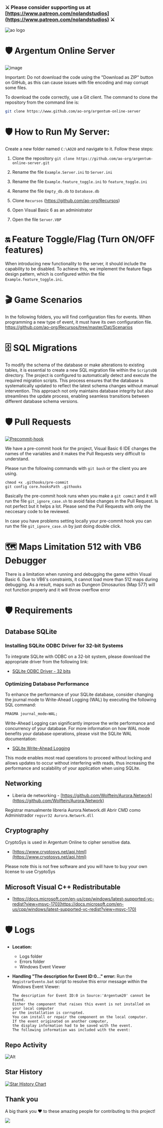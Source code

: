 ### ⚔️ Please consider supporting us at [https://www.patreon.com/nolandstudios](https://www.patreon.com/nolandstudios) ⚔️ 

![ao logo](https://www.argentumonline.com.ar/_nuxt/img/argentum20_logo.562a0aa.png)

# 🛡️ Argentum Online Server
![image](https://github.com/ao-org/argentum-online-server/assets/5874806/d0f29237-6bd3-4a90-a2d6-fc67b34f1c85)


Important: Do not download the code using the "Download as ZIP" button on GitHub, as this can cause issues with file encoding and may corrupt some files. 

To download the code correctly, use a Git client. The command to clone the repository from the command line is:

```bash
git clone https://www.github.com/ao-org/argentum-online-server
```

# 🛡️ How to Run My Server:
Create a new folder named `C:\AO20` and navigate to it. Follow these steps:

1. Clone the repository `git clone https://github.com/ao-org/argentum-online-server.git`

2. Rename the file `Example.Server.ini` to `Server.ini`

3. Rename the file `Example.feature_toggle.ini` to `feature_toggle.ini`

4. Rename the file `Empty_db.db` to `Database.db`

5. Clone `Recursos` (https://github.com/ao-org/Recursos)

6. Open Visual Basic 6 as an administrator

7. Open the file `Server.VBP`

# 🔛 Feature Toggle/Flag (Turn ON/OFF features)

When introducing new functionality to the server, it should include the capability to be disabled. To achieve this, we implement the feature flags design pattern, which is configured within the file `Example.feature_toggle.ini`.

# 🎬 Game Scenarios
In the following folders, you will find configuration files for events. When programming a new type of event, it must have its own configuration file.
https://github.com/ao-org/Recursos/tree/master/Dat/Scenarios

# 🗄️ SQL Migrations

To modify the schema of the database or make alterations to existing tables, it is essential to create a new SQL migration file within the `ScriptsDB` directory. The project is configured to automatically detect and execute the required migration scripts. This process ensures that the database is systematically updated to reflect the latest schema changes without manual intervention. This approach not only maintains database integrity but also streamlines the update process, enabling seamless transitions between different database schema versions.

# 🛡️ Pull Requests

<a href="https://imgbb.com/"><img src="https://i.ibb.co/QfZznrw/Screenshot-2023-12-02-211157.png" alt="Precommit-hook" border="0"></a>

We have a pre-commit hook for the project, Visual Basic 6 IDE changes the names of the variables and it makes the Pull Requests very difficult to understand.

Please run the following commands with `git bash` or the client you are using.

```
chmod +x .githooks/pre-commit
git config core.hooksPath .githooks
```

Basically the pre-commit hook runs when you make a `git commit` and it will run the file `git_ignore_case.sh` to avoid false changes in the Pull Request. Is not perfect but it helps a lot. Please send the Pull Requests with only the neccesary code to be reviewed.

In case you have problems setting locally your pre-commit hook you can run the file `git_ignore_case.sh` by just doing double click.

# 🗺️ Maps Limitation 512 with VB6 Debugger

There is a limitation when running and debugging the game within Visual Basic 6. Due to VB6's constraints, it cannot load more than 512 maps during debugging. As a result, maps such as Dungeon Dinosaurios (Map 577) will not function properly and it will throw overflow error

# 🛡️ Requirements

## Database SQLite

### Installing SQLite ODBC Driver for 32-bit Systems

To integrate SQLite with ODBC on a 32-bit system, please download the appropriate driver from the following link:
- [SQLite ODBC Driver - 32 bits](http://www.ch-werner.de/sqliteodbc/sqliteodbc.exe)

### Optimizing Database Performance

To enhance the performance of your SQLite database, consider changing the journal mode to Write-Ahead Logging (WAL) by executing the following SQL command:

```sql
PRAGMA journal_mode=WAL;
```

Write-Ahead Logging can significantly improve the write performance and concurrency of your database. For more information on how WAL mode benefits your database operations, please visit the SQLite WAL documentation:
- [SQLite Write-Ahead Logging](https://www.sqlite.org/wal.html)

This mode enables most read operations to proceed without locking and allows updates to occur without interfering with reads, thus increasing the performance and scalability of your application when using SQLite.

## Networking
- Liberia de networking - [https://github.com/Wolftein/Aurora.Network](https://github.com/Wolftein/Aurora.Network)

Registrar manualmente libreria Aurora.Network.dll 
Abrir CMD como Administrador `regsvr32 Aurora.Network.dll`

## Cryptography
CryptoSys is used in Argentum Online to cipher sensitive data.

- [https://www.cryptosys.net/api.html](https://www.cryptosys.net/api.html)

Please note this is not free software and you will have to buy your own license to use CryptoSys

## Microsoft Visual C++ Redistributable
- [https://docs.microsoft.com/en-us/cpp/windows/latest-supported-vc-redist?view=msvc-170](https://docs.microsoft.com/en-us/cpp/windows/latest-supported-vc-redist?view=msvc-170)

# 🛡️ Logs
* **Location:**
    * Logs folder
    * Errors folder
    * Windows Event Viewer

* **Handling "The description for Event ID:0..." error:**
    Run the `RegistrarEvento.bat` script to resolve this error message within the Windows Event Viewer: 

    ```
    The description for Event ID:0 in Source:'Argentum20' cannot be found. 
    Either the component that raises this event is not installed on your local computer 
    or the installation is corrupted. 
    You can install or repair the component on the local computer. 
    If the event originated on another computer, 
    the display information had to be saved with the event. 
    The following information was included with the event: 
    ```


## Repo Activity
![Alt](https://repobeats.axiom.co/api/embed/f0d51db011fb97750321324a10936f4f7bcf2b87.svg "Repobeats analytics image")

## Star History

<a href="https://star-history.com/#ao-org/argentum-online-server&Date">
  <picture>
    <source media="(prefers-color-scheme: dark)" srcset="https://api.star-history.com/svg?repos=ao-org/argentum-online-server&type=Date&theme=dark" />
    <source media="(prefers-color-scheme: light)" srcset="https://api.star-history.com/svg?repos=ao-org/argentum-online-server&type=Date" />
    <img alt="Star History Chart" src="https://api.star-history.com/svg?repos=ao-org/argentum-online-server&type=Date" />
  </picture>
</a>

## Thank you

A big thank you ❤️ to these amazing people for contributing to this project!

<a href="https://github.com/ao-org/argentum-online-server/graphs/contributors">
  <img src="https://contrib.rocks/image?repo=ao-org/argentum-online-server" />
</a>




